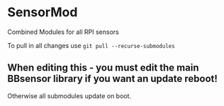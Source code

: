 # SensorMod
Combined Modules for all RPI sensors



To pull in all changes use `git pull --recurse-submodules`


## When editing this - you must edit the main BBsensor library if you want an update reboot!
Otherwise all submodules update on boot. 
